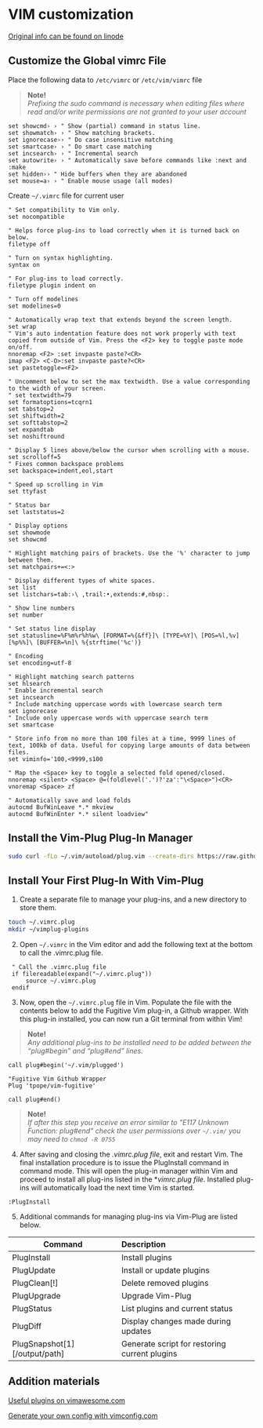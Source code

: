 # VIM customization

[Original info can be found on linode](https://www.linode.com/docs/tools-reference/tools/introduction-to-vim-customization/)

## Customize the Global vimrc File

Place the following data to `/etc/vimrc` or `/etc/vim/vimrc` file
> **Note!**  
*Prefixing the sudo command is necessary when editing files where read and/or write permissions are not granted to your user account*

```vim
set showcmd› › " Show (partial) command in status line.
set showmatch› › " Show matching brackets.
set ignorecase›› " Do case insensitive matching
set smartcase› › " Do smart case matching
set incsearch› › " Incremental search
set autowrite› › " Automatically save before commands like :next and :make
set hidden›› " Hide buffers when they are abandoned
set mouse=a› › " Enable mouse usage (all modes)
```

Create `~/.vimrc` file for current user

```vim
" Set compatibility to Vim only.
set nocompatible

" Helps force plug-ins to load correctly when it is turned back on below.
filetype off

" Turn on syntax highlighting.
syntax on

" For plug-ins to load correctly.
filetype plugin indent on

" Turn off modelines
set modelines=0

" Automatically wrap text that extends beyond the screen length.
set wrap
" Vim's auto indentation feature does not work properly with text copied from outside of Vim. Press the <F2> key to toggle paste mode on/off.
nnoremap <F2> :set invpaste paste?<CR>
imap <F2> <C-O>:set invpaste paste?<CR>
set pastetoggle=<F2>

" Uncomment below to set the max textwidth. Use a value corresponding to the width of your screen.
" set textwidth=79
set formatoptions=tcqrn1
set tabstop=2
set shiftwidth=2
set softtabstop=2
set expandtab
set noshiftround

" Display 5 lines above/below the cursor when scrolling with a mouse.
set scrolloff=5
" Fixes common backspace problems
set backspace=indent,eol,start

" Speed up scrolling in Vim
set ttyfast

" Status bar
set laststatus=2

" Display options
set showmode
set showcmd

" Highlight matching pairs of brackets. Use the '%' character to jump between them.
set matchpairs+=<:>

" Display different types of white spaces.
set list
set listchars=tab:›\ ,trail:•,extends:#,nbsp:.

" Show line numbers
set number

" Set status line display
set statusline=%F%m%r%h%w\ [FORMAT=%{&ff}]\ [TYPE=%Y]\ [POS=%l,%v][%p%%]\ [BUFFER=%n]\ %{strftime('%c')}

" Encoding
set encoding=utf-8

" Highlight matching search patterns
set hlsearch
" Enable incremental search
set incsearch
" Include matching uppercase words with lowercase search term
set ignorecase
" Include only uppercase words with uppercase search term
set smartcase

" Store info from no more than 100 files at a time, 9999 lines of text, 100kb of data. Useful for copying large amounts of data between files.
set viminfo='100,<9999,s100

" Map the <Space> key to toggle a selected fold opened/closed.
nnoremap <silent> <Space> @=(foldlevel('.')?'za':"\<Space>")<CR>
vnoremap <Space> zf

" Automatically save and load folds
autocmd BufWinLeave *.* mkview
autocmd BufWinEnter *.* silent loadview"
```

## Install the Vim-Plug Plug-In Manager

```sh
sudo curl -fLo ~/.vim/autoload/plug.vim --create-dirs https://raw.githubusercontent.com/junegunn/vim-plug/master/plug.vim
```

## Install Your First Plug-In With Vim-Plug

1. Create a separate file to manage your plug-ins, and a new directory to store them.

```sh
touch ~/.vimrc.plug
mkdir ~/vimplug-plugins
```

2. Open `~/.vimrc` in the Vim editor and add the following text at the bottom to call the .vimrc.plug file.

```vim
 " Call the .vimrc.plug file
 if filereadable(expand("~/.vimrc.plug"))
     source ~/.vimrc.plug
 endif
 ```

3. Now, open the `~/.vimrc.plug` file in Vim. Populate the file with the contents below to add the Fugitive Vim plug-in, a Github wrapper. With this plug-in installed, you can now run a Git terminal from within Vim!

> **Note!**  
*Any additional plug-ins to be installed need to be added between the “plug#begin” and “plug#end” lines.*

```vim
call plug#begin('~/.vim/plugged')

"Fugitive Vim Github Wrapper
Plug 'tpope/vim-fugitive'

call plug#end()
```

> **Note!**  
*If after this step you receive an error similar to "E117 Unknown Function: plug#end" check the user permissions over `~/.vim/` you may need to `chmod -R 0755`*

4. After saving and closing the *.vimrc.plug file*, exit and restart Vim. The final installation procedure is to issue the PlugInstall command in command mode. This will open the plug-in manager within Vim and proceed to install all plug-ins listed in the **vimrc.plug file*. Installed plug-ins will automatically load the next time Vim is started.

```vim
:PlugInstall
```

5. Additional commands for managing plug-ins via Vim-Plug are listed below.

|Command|Description|
|---|:---|
|PlugInstall|Install plugins|
|PlugUpdate|Install or update plugins|
|PlugClean[!]|Delete removed plugins|
|PlugUpgrade|Upgrade Vim-Plug|
|PlugStatus|List plugins and current status|
|PlugDiff|Display changes made during updates|
|PlugSnapshot[1] [/output/path]|Generate script for restoring current plugins|

## Addition materials

[Useful plugins on vimawesome.com](https://vimawesome.com/)

[Generate your own config with vimconfig.com](https://vimconfig.com/)
